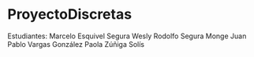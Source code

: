 # ProyectoDiscretas
Estudiantes:   Marcelo Esquivel Segura Wesly Rodolfo Segura Monge Juan Pablo Vargas González Paola Zúñiga Solís 

